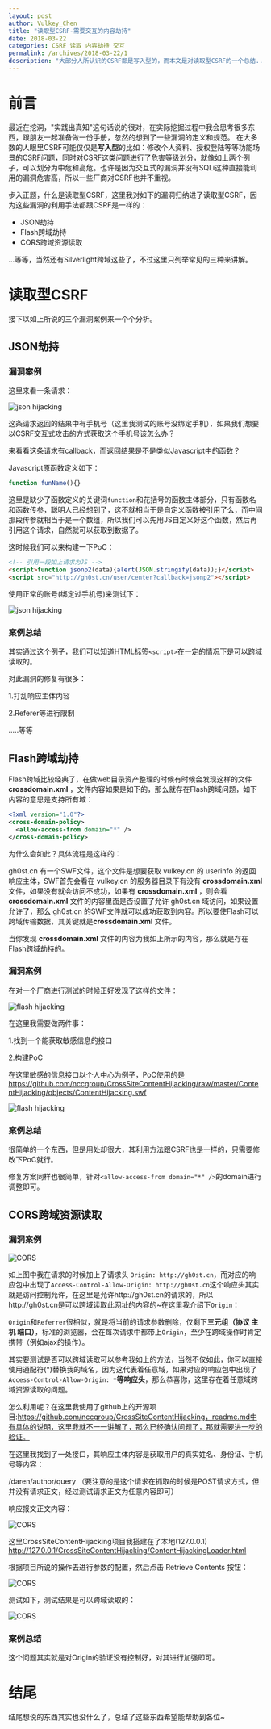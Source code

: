 ```yaml
---
layout: post
author: Vulkey_Chen
title: "读取型CSRF-需要交互的内容劫持"
date: 2018-03-22
categories: CSRF 读取 内容劫持 交互
permalink: /archives/2018-03-22/1
description: "大部分人所认识的CSRF都是写入型的，而本文是对读取型CSRF的一个总结..."
---
```


# 前言

最近在挖洞，"实践出真知"这句话说的很对，在实际挖掘过程中我会思考很多东西，跟朋友一起准备做一份手册，忽然的想到了一些漏洞的定义和规范。
在大多数的人眼里CSRF可能仅仅是**写入型**的比如：修改个人资料、授权登陆等等功能场景的CSRF问题，同时对CSRF这类问题进行了危害等级划分，就像如上两个例子，可以划分为中危和高危。也许是因为交互式的漏洞并没有SQLi这种直接能利用的漏洞危害高，所以一些厂商对CSRF也并不重视。

步入正题，什么是读取型CSRF，这里我对如下的漏洞归纳进了读取型CSRF，因为这些漏洞的利用手法都跟CSRF是一样的：

- JSON劫持
- Flash跨域劫持
- CORS跨域资源读取

...等等，当然还有Silverlight跨域这些了，不过这里只列举常见的三种来讲解。

# 读取型CSRF

接下以如上所说的三个漏洞案例来一个个分析。

## JSON劫持

### 漏洞案例

这里来看一条请求：

![json hijacking](http://vulkey.oss-cn-hangzhou.aliyuncs.com/2018-03-22/0x00.png)

这条请求返回的结果中有手机号（这里我测试的账号没绑定手机），如果我们想要以CSRF交互式攻击的方式获取这个手机号该怎么办？

来看看这条请求有callback，而返回结果是不是类似Javascript中的函数？

Javascript原函数定义如下：

```javascript
function funName(){}
```

这里是缺少了函数定义的关键词`function`和花括号的函数主体部分，只有函数名和函数传参，聪明人已经想到了，这不就相当于是自定义函数被引用了么，而中间那段传参就相当于是一个数组，所以我们可以先用JS自定义好这个函数，然后再引用这个请求，自然就可以获取到数据了。

这时候我们可以来构建一下PoC：

```html
<!-- 引用一段如上请求为JS -->
<script>function jsonp2(data){alert(JSON.stringify(data));}</script>
<script src="http://gh0st.cn/user/center?callback=jsonp2"></script>
```

使用正常的账号(绑定过手机号)来测试下：

![json hijacking](http://vulkey.oss-cn-hangzhou.aliyuncs.com/2018-03-22/0x01.png)

### 案例总结

其实通过这个例子，我们可以知道HTML标签`<script>`在一定的情况下是可以跨域读取的。

对此漏洞的修复有很多：

1.打乱响应主体内容

2.Referer等进行限制

.....等等



## Flash跨域劫持

Flash跨域比较经典了，在做web目录资产整理的时候有时候会发现这样的文件 **crossdomain.xml** ，文件内容如果是如下的，那么就存在Flash跨域问题，如下内容的意思是支持所有域：

```xml
<?xml version="1.0"?>
<cross-domain-policy>
  <allow-access-from domain="*" />
</cross-domain-policy>
```

为什么会如此？具体流程是这样的：

gh0st.cn 有一个SWF文件，这个文件是想要获取 vulkey.cn 的 userinfo 的返回响应主体，SWF首先会看在 vulkey.cn 的服务器目录下有没有 **crossdomain.xml** 文件，如果没有就会访问不成功，如果有 **crossdomain.xml** ，则会看**crossdomain.xml** 文件的内容里面是否设置了允许 gh0st.cn 域访问，如果设置允许了，那么 gh0st.cn 的SWF文件就可以成功获取到内容。所以要使Flash可以跨域传输数据，其关键就是**crossdomain.xml** 文件。

当你发现 **crossdomain.xml** 文件的内容为我如上所示的内容，那么就是存在Flash跨域劫持的。

### 漏洞案例

在对一个厂商进行测试的时候正好发现了这样的文件：

![flash hijacking](http://vulkey.oss-cn-hangzhou.aliyuncs.com/2018-03-22/0x02.png)

在这里我需要做两件事：

1.找到一个能获取敏感信息的接口

2.构建PoC

在这里敏感的信息接口以个人中心为例子，PoC使用的是 https://github.com/nccgroup/CrossSiteContentHijacking/raw/master/ContentHijacking/objects/ContentHijacking.swf

![flash hijacking](http://vulkey.oss-cn-hangzhou.aliyuncs.com/2018-03-22/0x03.png)

### 案例总结

很简单的一个东西，但是用处却很大，其利用方法跟CSRF也是一样的，只需要修改下PoC就行。

修复方案同样也很简单，针对`<allow-access-from domain="*" />`的domain进行调整即可。

## CORS跨域资源读取

### 漏洞案例

![CORS](http://vulkey.oss-cn-hangzhou.aliyuncs.com/2018-03-22/0x04.png)

如上图中我在请求的时候加上了请求头 `Origin: http://gh0st.cn`，而对应的响应包中出现了`Access-Control-Allow-Origin: http://gh0st.cn`这个响应头其实就是访问控制允许，在这里是允许http://gh0st.cn的请求的，所以http://gh0st.cn是可以跨域读取此网址的内容的~在这里我介绍下`Origin`：

`Origin`和`Referrer`很相似，就是将当前的请求参数删除，仅剩下**三元组（协议 主机 端口）**，标准的浏览器，会在每次请求中都带上`Origin`，至少在跨域操作时肯定携带（例如ajax的操作）。

其实要测试是否可以跨域读取可以参考我如上的方法，当然不仅如此，你可以直接使用通配符(*)替换我的域名，因为这代表着任意域，如果对应的响应包中出现了`Access-Control-Allow-Origin: *`**等响应头**，那么恭喜你，这里存在着任意域跨域资源读取的问题。

怎么利用呢？在这里我使用了github上的开源项目:https://github.com/nccgroup/CrossSiteContentHijacking，readme.md中有具体的说明，这里我就不一一讲解了，那么已经确认问题了，那就需要进一步的验证。

在这里我找到了一处接口，其响应主体内容是获取用户的真实姓名、身份证、手机号等内容：

/daren/author/query （要注意的是这个请求在抓取的时候是POST请求方式，但并没有请求正文，经过测试请求正文为任意内容即可）

响应报文正文内容：

![CORS](http://vulkey.oss-cn-hangzhou.aliyuncs.com/2018-03-22/0x05.png)

这里CrossSiteContentHijacking项目我搭建在了本地(127.0.0.1) http://127.0.0.1/CrossSiteContentHijacking/ContentHijackingLoader.html

根据项目所说的操作去进行参数的配置，然后点击 Retrieve Contents 按钮：

![CORS](http://vulkey.oss-cn-hangzhou.aliyuncs.com/2018-03-22/0x06.png)

测试如下，测试结果是可以跨域读取的：

![CORS](http://vulkey.oss-cn-hangzhou.aliyuncs.com/2018-03-22/0x07.png)

### 案例总结

这个问题其实就是对Origin的验证没有控制好，对其进行加强即可。



# 结尾

结尾想说的东西其实也没什么了，总结了这些东西希望能帮助到各位~
